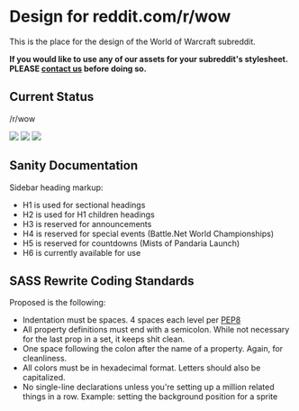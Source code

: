 # Design for reddit.com/r/wow #

This is the place for the design of the World of Warcraft subreddit.

**If you would like to use any of our assets for your subreddit's stylesheet. PLEASE [contact us](http://www.reddit.com/message/compose?to=%2Fr%2Fwow) before doing so.**

Current Status
----------------------------------------

/r/wow

![](http://gohan.fluxflashor.net/status/wow-images.png)
![](http://gohan.fluxflashor.net/status/wow-css.png)
![](http://gohan.fluxflashor.net/status/wow-sidebar.png)


Sanity Documentation
----------------------------------------

Sidebar heading markup:

* H1 is used for sectional headings
* H2 is used for H1 children headings
* H3 is reserved for announcements
* H4 is reserved for special events (Battle.Net World Championships)
* H5 is reserved for countdowns (Mists of Pandaria Launch)
* H6 is currently available for use

SASS Rewrite Coding Standards
----------------------------------------

Proposed is the following:

* Indentation must be spaces. 4 spaces each level per [PEP8](http://www.python.org/dev/peps/pep-0008/#indentation)
* All property definitions must end with a semicolon. While not necessary for the last prop in a set, it keeps shit clean.
* One space following the colon after the name of a property. Again, for cleanliness.
* All colors must be in hexadecimal format. Letters should also be capitalized.
* No single-line declarations unless you're setting up a million related things in a row. Example: setting the background position for a sprite